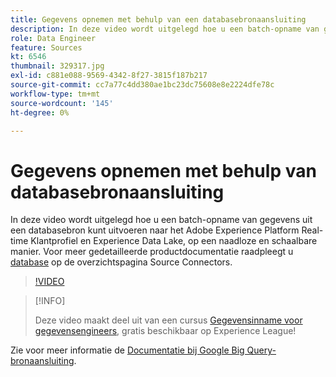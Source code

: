 ```yaml
---
title: Gegevens opnemen met behulp van een databasebronaansluiting
description: In deze video wordt uitgelegd hoe u een batch-opname van gegevens uit een databasebron kunt uitvoeren naar het Adobe Experience Platform Real-time Klantprofiel en Experience Data Lake, op een naadloze en schaalbare manier.
role: Data Engineer
feature: Sources
kt: 6546
thumbnail: 329317.jpg
exl-id: c881e088-9569-4342-8f27-3815f187b217
source-git-commit: cc7a77c4dd380ae1bc23dc75608e8e2224dfe78c
workflow-type: tm+mt
source-wordcount: '145'
ht-degree: 0%

---
```


# Gegevens opnemen met behulp van databasebronaansluiting

In deze video wordt uitgelegd hoe u een batch-opname van gegevens uit een databasebron kunt uitvoeren naar het Adobe Experience Platform Real-time Klantprofiel en Experience Data Lake, op een naadloze en schaalbare manier. Voor meer gedetailleerde productdocumentatie raadpleegt u [database](https://experienceleague.adobe.com/docs/experience-platform/sources/home.html?lang=en#database) op de overzichtspagina Source Connectors.

>[!VIDEO](https://video.tv.adobe.com/v/329317?quality=12&learn=on)

>[!INFO]
>
> Deze video maakt deel uit van een cursus [Gegevensinname voor gegevensengineers](https://experienceleague.adobe.com/?recommended=ExperiencePlatform-D-1-2020.1.dataingestion), gratis beschikbaar op Experience League!

Zie voor meer informatie de [Documentatie bij Google Big Query-bronaansluiting](https://experienceleague.adobe.com/docs/experience-platform/sources/ui-tutorials/create/databases/bigquery.html).
